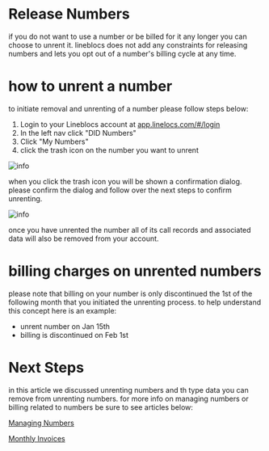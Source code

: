 # Release Numbers

if you do not want to use a number or be billed for it any longer you can choose to unrent it. lineblocs does not add any constraints for releasing numbers and lets you opt out of a number's billing cycle at any time.


# how to unrent a number

to initiate removal and unrenting of a number please follow steps below:

1. Login to your Lineblocs account at [app.linelocs.com/#/login](http://app.lineblocs.com/#/login)
2. In the left nav click "DID Numbers"
3. Click "My Numbers"
4. click the trash icon on the number you want to unrent

![info](/img/frontend/docs/unrent-numbers/icon.png)

when you click the trash icon you will be shown a confirmation dialog. please confirm the dialog and follow over the next steps to confirm unrenting.

![info](/img/frontend/docs/unrent-numbers/unrent.png)

once you have unrented the number all of its call records and associated data will also be removed from your account. 

# billing charges on unrented numbers

please note that billing on your number is only discontinued the 1st of the following month that you initiated the unrenting process. to help understand this concept here is an example:

- unrent number on Jan 15th
- billing is discontinued on Feb 1st

# Next Steps

in this article we discussed unrenting numbers and th type data you can remove from unrenting numbers. for more info on managing numbers or billing related to numbers be sure to see articles below:

[Managing Numbers](http://lineblocs.com/resources/managing-numbers/manage-numbers)

[Monthly Invoices](http://lineblocs.com/resources/billing-and-pricing/monthly-invoices)